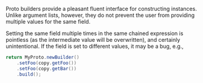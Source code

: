 Proto builders provide a pleasant fluent interface for constructing instances.
Unlike argument lists, however, they do not prevent the user from providing
multiple values for the same field.

Setting the same field multiple times in the same chained expression is
pointless (as the intermediate value will be overwritten), and certainly
unintentional. If the field is set to different values, it may be a bug, e.g.,

```java
return MyProto.newBuilder()
    .setFoo(copy.getFoo())
    .setFoo(copy.getBar())
    .build();
```
